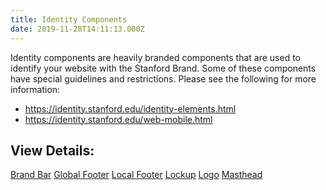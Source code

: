 ```yaml
---
title: Identity Components
date: 2019-11-28T14:11:13.000Z
---
```


<p class="su-intro-text">Identity components are heavily branded components that are used to identify your website with the Stanford Brand. Some of these components have special guidelines and restrictions. Please see the following for more information:</a>

* https://identity.stanford.edu/identity-elements.html
* https://identity.stanford.edu/web-mobile.html

## View Details:

<a href="/component/identity-card" class="su-button">Brand Bar</a> 
<a href="/component/identity-card" class="su-button">Global Footer</a> 
<a href="/component/identity-card" class="su-button">Local Footer</a> 
<a href="/component/identity-card" class="su-button">Lockup</a> 
<a href="/component/identity-card" class="su-button">Logo</a> 
<a href="/component/identity-card" class="su-button">Masthead</a> 
